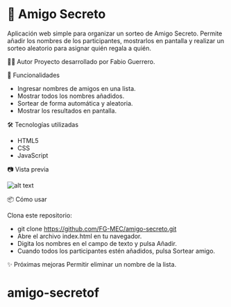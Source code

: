 <h1>🎁 Amigo Secreto</h1>

Aplicación web simple para organizar un sorteo de Amigo Secreto.
Permite añadir los nombres de los participantes, mostrarlos en pantalla y realizar un sorteo aleatorio para asignar quién regala a quién.

👨‍💻 Autor
Proyecto desarrollado por Fabio Guerrero.

🚀 Funcionalidades
- Ingresar nombres de amigos en una lista.
- Mostrar todos los nombres añadidos.
- Sortear de forma automática y aleatoria.
- Mostrar los resultados en pantalla.

🛠️ Tecnologías utilizadas
- HTML5
- CSS
- JavaScript

📷 Vista previa

![alt text](images/captura.png)

📦 Cómo usar

Clona este repositorio:
- git clone https://github.com/FG-MEC/amigo-secreto.git
- Abre el archivo index.html en tu navegador.
- Digita los nombres en el campo de texto y pulsa Añadir.
- Cuando todos los participantes estén añadidos, pulsa Sortear amigo.

✨ Próximas mejoras
Permitir eliminar un nombre de la lista.

# amigo-secretof
